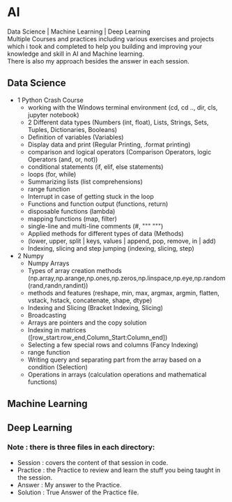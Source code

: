 # AI
Data Science | Machine Learning | Deep Learning <br>
Multiple Courses and practices including various exercises and projects which i took and completed to help you building and improving your knowledge and skill in AI and Machine learning.<br>
There is also my approach besides the answer in each session.<br> 
## Data Science
- 1 Python Crash Course
    * working with the Windows terminal environment (cd, cd .., dir, cls, jupyter notebook)<br>
    * 2 Different data types (Numbers (int, float), Lists, Strings, Sets, Tuples, Dictionaries, Booleans)<br>
    * Definition of variables (Variables)<br>
    * Display data and print (Regular Printing, .format printing)<br>
    * comparison and logical operators (Comparison Operators, logic Operators (and, or, not))<br>
    * conditional statements (if, elif, else statements)<br>
    * loops (for, while)<br>
    * Summarizing lists (list comprehensions)<br>
    * range function<br>
    * Interrupt in case of getting stuck in the loop<br>
    * Functions and function output (functions, return)<br>
    * disposable functions (lambda)<br>
    * mapping functions (map, filter)<br>
    * single-line and multi-line comments (#, """ """)<br>
    * Applied methods for different types of data (Methods)<br>
    * (lower, upper, split | keys, values ​​| append, pop, remove, in | add)<br>
    * Indexing, slicing and step jumping (indexing, slicing, step)<br>
- 2  Numpy
   * Numpy Arrays<br>
   * Types of array creation methods (np.array,np.arange,np.ones,np.zeros,np.linspace,np.eye,np.random(rand,randn,randint))<br>
   * methods and features (reshape, min, max, argmax, argmin, flatten, vstack, hstack, concatenate, shape, dtype)<br>
   * Indexing and Slicing (Bracket Indexing, Slicing)<br>
   * Broadcasting<br>
   * Arrays are pointers and the copy solution<br>
   * Indexing in matrices ([row_start:row_end,Column_Start:Column_end])<br>
   * Selecting a few special rows and columns (Fancy Indexing)<br>
   * range function<br>
   * Writing query and separating part from the array based on a condition (Selection)<br>
   * Operations in arrays (calculation operations and mathematical functions)<br>
## Machine Learning
## Deep Learning


### Note : there is three files in each directory:
- Session : covers the content of that session in code.
- Practice : the Practice to review and learn the stuff you being taught in the session.
- Answer : My answer to the Practice.
- Solution : True Answer of the Practice file.
